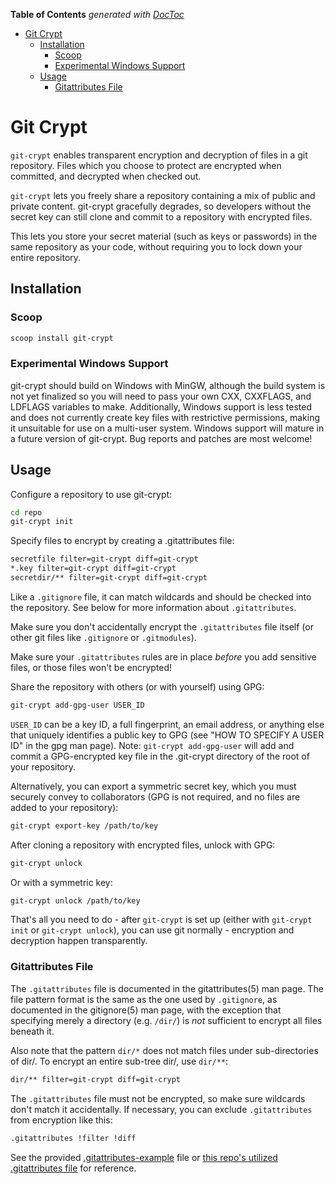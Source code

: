 <!-- START doctoc generated TOC please keep comment here to allow auto update -->
<!-- DON'T EDIT THIS SECTION, INSTEAD RE-RUN doctoc TO UPDATE -->
**Table of Contents**  *generated with [DocToc](https://github.com/thlorenz/doctoc)*

- [Git Crypt](#git-crypt)
  - [Installation](#installation)
    - [Scoop](#scoop)
    - [Experimental Windows Support](#experimental-windows-support)
  - [Usage](#usage)
    - [Gitattributes File](#gitattributes-file)

<!-- END doctoc generated TOC please keep comment here to allow auto update -->

# Git Crypt

`git-crypt` enables transparent encryption and decryption of files in a git repository. Files which you choose to protect are encrypted when committed, and decrypted when checked out. 

`git-crypt` lets you freely share a repository containing a mix of public and private content. git-crypt gracefully degrades, so developers without the secret key can still clone and commit to a repository with encrypted files. 

This lets you store your secret material (such as keys or passwords) in the same repository as your code, without requiring you to lock down your entire repository.

## Installation

### Scoop

```powershell
scoop install git-crypt
```

### Experimental Windows Support

git-crypt should build on Windows with MinGW, although the build system is not yet finalized so you will need to pass your own CXX, CXXFLAGS, and LDFLAGS variables to make. Additionally, Windows support is less tested and does not currently create key files with restrictive permissions, making it unsuitable for use on a multi-user system. Windows support will mature in a future version of git-crypt. Bug reports and patches are most welcome!

## Usage

Configure a repository to use git-crypt:

```bash
cd repo
git-crypt init
```

Specify files to encrypt by creating a .gitattributes file:

```bash
secretfile filter=git-crypt diff=git-crypt
*.key filter=git-crypt diff=git-crypt
secretdir/** filter=git-crypt diff=git-crypt
```

Like a `.gitignore` file, it can match wildcards and should be checked into the repository.  See below for more information about `.gitattributes`.

Make sure you don't accidentally encrypt the `.gitattributes` file itself
(or other git files like `.gitignore` or `.gitmodules`).  

Make sure your `.gitattributes` rules are in place *before* you add  sensitive files, or those files won't be encrypted!

Share the repository with others (or with yourself) using GPG:

```bash
git-crypt add-gpg-user USER_ID
```

`USER_ID` can be a key ID, a full fingerprint, an email address, or
anything else that uniquely identifies a public key to GPG (see "HOW TO
SPECIFY A USER ID" in the gpg man page).  Note: `git-crypt add-gpg-user`
will add and commit a GPG-encrypted key file in the .git-crypt directory
of the root of your repository.

Alternatively, you can export a symmetric secret key, which you must
securely convey to collaborators (GPG is not required, and no files
are added to your repository):

```bash
git-crypt export-key /path/to/key
```

After cloning a repository with encrypted files, unlock with GPG:

```bash
git-crypt unlock
```

Or with a symmetric key:

```bash
git-crypt unlock /path/to/key
```

That's all you need to do - after `git-crypt` is set up (either with
`git-crypt init` or `git-crypt unlock`), you can use git normally -
encryption and decryption happen transparently.

### Gitattributes File

The `.gitattributes` file is documented in the gitattributes(5) man page.
The file pattern format is the same as the one used by `.gitignore`,
as documented in the gitignore(5) man page, with the exception that
specifying merely a directory (e.g. `/dir/`) is *not* sufficient to
encrypt all files beneath it.

Also note that the pattern `dir/*` does not match files under
sub-directories of dir/.  To encrypt an entire sub-tree dir/, use `dir/**`:

```bash
dir/** filter=git-crypt diff=git-crypt
```

The `.gitattributes` file must not be encrypted, so make sure wildcards don't match it accidentally.  If necessary, you can exclude `.gitattributes` from encryption like this:

```bash
.gitattributes !filter !diff
```

See the provided [.gitattributes-example](./.gitattributes-example) file or [this repo's utilized .gitattributes file](../../.gitattributes) for reference.
